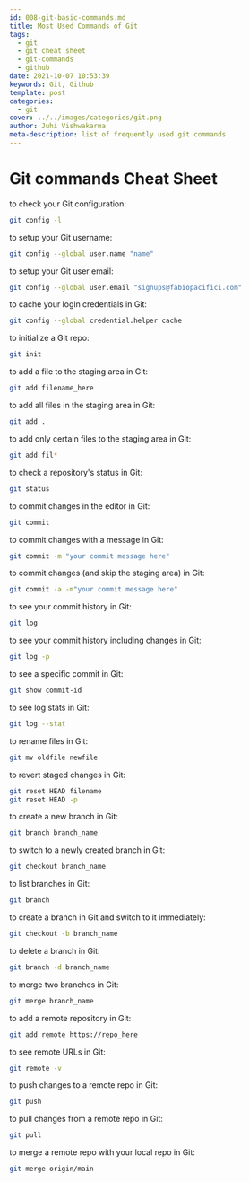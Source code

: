 ```yaml
---
id: 008-git-basic-commands.md
title: Most Used Commands of Git
tags: 
  - git
  - git cheat sheet
  - git-commands
  - github
date: 2021-10-07 10:53:39  
keywords: Git, Github
template: post
categories:
  - git
cover: ../../images/categories/git.png
author: Juhi Vishwakarma
meta-description: list of frequently used git commands
---
```


# Git commands Cheat Sheet

to check your Git configuration:  
```bash
git config -l
```

to setup your Git username:  
```bash
git config --global user.name "name"
```

to setup your Git user email:  
```bash
git config --global user.email "signups@fabiopacifici.com"
```

to cache your login credentials in Git:  
```bash
git config --global credential.helper cache
```

to initialize a Git repo:  
```bash
git init
```

to add a file to the staging area in Git:  
```bash
git add filename_here
```

to add all files in the staging area in Git:  
```bash
git add .
```

to add only certain files to the staging area in Git:  
```bash
git add fil*
```

to check a repository's status in Git:  
```bash
git status
```

to commit changes in the editor in Git:  
```bash
git commit
```

to commit changes with a message in Git:  
```bash
git commit -m "your commit message here"
```

to commit changes (and skip the staging area) in Git:  
```bash
git commit -a -m"your commit message here"
```

to see your commit history in Git:  
```bash
git log
```

to see your commit history including changes in Git:  
```bash
git log -p
```

to see a specific commit in Git:  
```bash
git show commit-id
```

to see log stats in Git:  
```bash
git log --stat
```

to rename files in Git:  
```bash
git mv oldfile newfile
```

to revert staged changes in Git:  
```bash
git reset HEAD filename
git reset HEAD -p
```

to create a new branch in Git:  
```bash
git branch branch_name
```

to switch to a newly created branch in Git:  
```bash
git checkout branch_name
```

to list branches in Git:  
```bash
git branch
```

to create a branch in Git and switch to it immediately:  
```bash
git checkout -b branch_name
```

to delete a branch in Git:  
```bash
git branch -d branch_name
```

to merge two branches in Git:  
```bash
git merge branch_name
```

to add a remote repository in Git:  
```bash
git add remote https://repo_here
```

to see remote URLs in Git:  
```bash
git remote -v
```

to push changes to a remote repo in Git:  
```bash
git push
```

to pull changes from a remote repo in Git:  
```bash
git pull
```

to merge a remote repo with your local repo in Git:  
```bash
git merge origin/main
```
